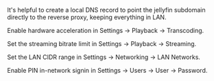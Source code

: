 It's helpful to create a local DNS record to point the jellyfin
subdomain directly to the reverse proxy, keeping everything in LAN.

Enable hardware acceleration in Settings -> Playback -> Transcoding.

Set the streaming bitrate limit in Settings -> Playback -> Streaming.

Set the LAN CIDR range in Settings -> Networking -> LAN Networks.

Enable PIN in-network signin in Settings -> Users -> User -> Password.
